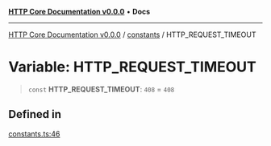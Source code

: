 [**HTTP Core Documentation v0.0.0**](../../README.md) • **Docs**

***

[HTTP Core Documentation v0.0.0](../../modules.md) / [constants](../README.md) / HTTP\_REQUEST\_TIMEOUT

# Variable: HTTP\_REQUEST\_TIMEOUT

> `const` **HTTP\_REQUEST\_TIMEOUT**: `408` = `408`

## Defined in

[constants.ts:46](https://github.com/stonemjs/http-core/blob/6c1adf9f449733e34ff7f08818342bd019b968a7/src/constants.ts#L46)
